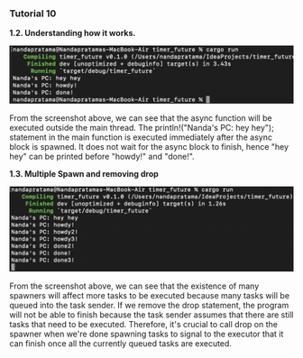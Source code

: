 ### Tutorial 10

**1.2. Understanding how it works.** 

![Screenshot2.png](screenshot/Screenshot2.png)

From the screenshot above, we can see that the async function
will be executed outside the main thread. The println!("Nanda's PC: hey hey"); statement in the main function is executed immediately after the async block is spawned. It does not wait for the async block to finish, 
hence "hey hey" can be printed before "howdy!" and "done!". 

**1.3. Multiple Spawn and removing drop** 

![Screenshot3.png](screenshot/Screenshot3.png)

From the screenshot above, we can see that the existence of many spawners will affect more tasks to be executed because many tasks will be queued into the task sender. 
If we remove the drop statement, the program will not be able to finish because the task sender assumes that there are still tasks that need to be executed.
Therefore, it's crucial to call drop on the spawner when we're done spawning tasks to signal to the executor that it can finish once all the currently queued tasks are executed.
